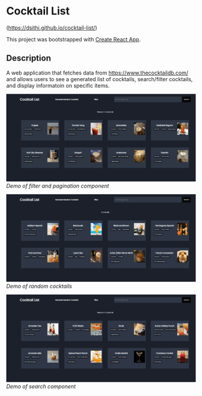 # Cocktail List
(https://dsithi.github.io/cocktail-list/)

This project was bootstrapped with [Create React App](https://github.com/facebook/create-react-app).

## Description

A web application that fetches data from https://www.thecocktaildb.com/ and allows users to see a generated list of cocktails, search/filter cocktails, and display informatoin on specific items.

![](filter.gif)
*Demo of filter and pagination component*

![](random.gif)
*Demo of random cocktails*

![](searchResults.gif)
*Demo of search component*
